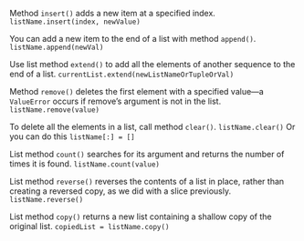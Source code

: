 Method `insert()` adds a new item at a specified index.
`listName.insert(index, newValue)`

You can add a new item to the end of a list with method `append()`.
`listName.append(newVal)`

Use list method `extend()` to add all the elements of another sequence to the end of a list.
`currentList.extend(newListNameOrTupleOrVal)`

Method `remove()` deletes the first element with a specified value—a `ValueError` occurs if remove’s argument is not in the list.
`listName.remove(value)`

To delete all the elements in a list, call method `clear()`.
`listName.clear()`
Or you can do this
`listName[:] = []`

List method `count()` searches for its argument and returns the number of times it is found.
`listName.count(value)`

List method `reverse()` reverses the contents of a list in place, rather than creating a reversed copy, as we did with a slice previously.
`listName.reverse()`

List method `copy()` returns a new list containing a shallow copy of the original list.
`copiedList = listName.copy()`
